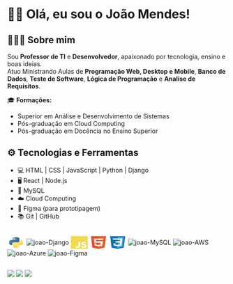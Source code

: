 # 👋🏻 Olá, eu sou o João Mendes!

## 👨🏻‍💻 Sobre mim

Sou **Professor de TI** e **Desenvolvedor**, apaixonado por tecnologia, ensino e boas ideias.  
Atuo Ministrando Aulas de **Programação Web, Desktop e Mobile**, **Banco de Dados**, **Teste de Software**, **Lógica de Programação** e **Analise de Requisitos**.

🎓 **Formações:**
- Superior em Análise e Desenvolvimento de Sistemas
- Pós-graduação em Cloud Computing
- Pós-graduação em Docência no Ensino Superior

## ⚙️ Tecnologias e Ferramentas

- 💻 HTML | CSS | JavaScript | Python | Django
- 🖥️ React | Node.js
- 🐘 MySQL 
- ☁️ Cloud Computing
- 🎨 Figma (para prototipagem)
- 📚 Git | GitHub

<div style="display: inline_block"><br>
   <img align="center" alt="joao-Python" height="30" width="40" src="https://raw.githubusercontent.com/devicons/devicon/master/icons/python/python-original.svg">
   <img align="center" alt="joao-Django" height="30" width="40" src="https://cdn.jsdelivr.net/gh/devicons/devicon@latest/icons/django/django-plain.svg">
  <img align="center" alt="joao-Js" height="30" width="40" src="https://raw.githubusercontent.com/devicons/devicon/master/icons/javascript/javascript-plain.svg">
  <img align="center" alt="joao-HTML" height="30" width="40" src="https://raw.githubusercontent.com/devicons/devicon/master/icons/html5/html5-original.svg">
  <img align="center" alt="joao-CSS" height="30" width="40" src="https://raw.githubusercontent.com/devicons/devicon/master/icons/css3/css3-original.svg">
  <img align="center" alt="joao-MySQL" height="30" width="40" src="https://cdn.jsdelivr.net/gh/devicons/devicon@latest/icons/mysql/mysql-original.svg">
  <img align="center" alt="joao-AWS" height="30" width="40" src="https://cdn.jsdelivr.net/gh/devicons/devicon@latest/icons/amazonwebservices/amazonwebservices-original-wordmark.svg">
  <img align="center" alt="joao-Azure" height="30" width="40" src="https://cdn.jsdelivr.net/gh/devicons/devicon@latest/icons/azure/azure-original.svg">
  <img align="center" alt="joao-Figma" height="30" width="40" src="https://cdn.jsdelivr.net/gh/devicons/devicon@latest/icons/figma/figma-original.svg">
</div>
 
  ##
 
<div> 
  <a href="https://instagram.com/profjoaodev" target="_blank"><img src="https://img.shields.io/badge/-Instagram-%23E4405F?style=for-the-badge&logo=instagram&logoColor=white" target="_blank"></a>
  <a href = "mailto:profjoaodevv@gmail.com"><img src="https://img.shields.io/badge/-Gmail-%23333?style=for-the-badge&logo=gmail&logoColor=white" target="_blank"></a>
  <a href="https://www.linkedin.com/in/joao-victor-mendess/" target="_blank"><img src="https://img.shields.io/badge/-LinkedIn-%230077B5?style=for-the-badge&logo=linkedin&logoColor=white" target="_blank"></a> 
</div>
